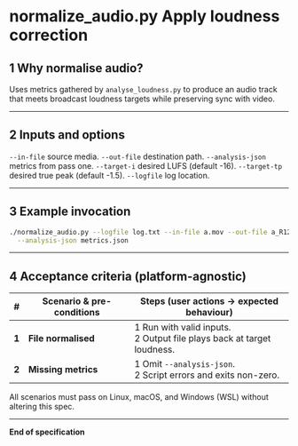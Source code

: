 # normalize_audio.py Apply loudness correction

## 1 Why normalise audio?

Uses metrics gathered by `analyse_loudness.py` to produce an audio track that
meets broadcast loudness targets while preserving sync with video.

---

## 2 Inputs and options

`--in-file` source media.
`--out-file` destination path.
`--analysis-json` metrics from pass one.
`--target-i` desired LUFS (default -16).
`--target-tp` desired true peak (default -1.5).
`--logfile` log location.

---

## 3 Example invocation

```bash
./normalize_audio.py --logfile log.txt --in-file a.mov --out-file a_R128.mov \
  --analysis-json metrics.json
```

---

## 4 Acceptance criteria (platform-agnostic)

| # | Scenario & pre-conditions | Steps (user actions -> expected behaviour) |
| --- | ------------------------------------------------------------ | ------------------------------------------------------ |
| **1** | **File normalised** | 1 Run with valid inputs.<br>2 Output file plays back at target loudness. |
| **2** | **Missing metrics** | 1 Omit `--analysis-json`.<br>2 Script errors and exits non-zero. |

All scenarios must pass on Linux, macOS, and Windows (WSL) without altering this spec.

---

**End of specification**

